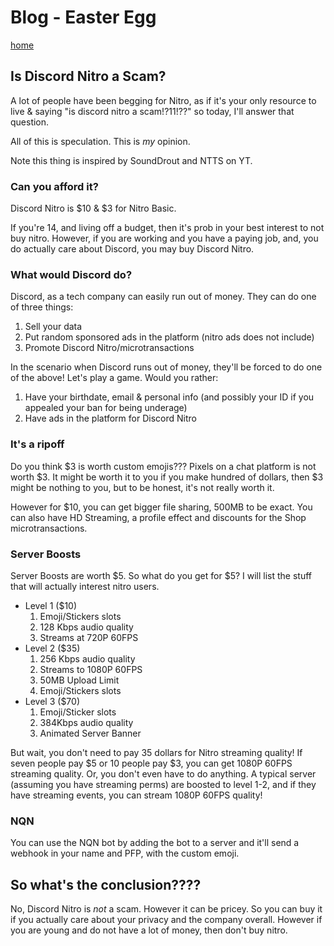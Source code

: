 # Blog - Easter Egg
[home](https://kdoeodkdokdkdkdododiieieie.github.io/)
## Is Discord Nitro a Scam?

A lot of people have been begging for Nitro, as if it's your only resource to live & saying "is discord nitro a scam!?11!??" so today, I'll answer that question.


All of this is speculation. This is _my_ opinion.

Note this thing is inspired by SoundDrout and NTTS on YT.

### Can you afford it?
Discord Nitro is $10 & $3 for Nitro Basic.

If you're 14, and living off a budget, then it's prob in your best interest to not buy nitro.
However, if you are working and you have a paying job, and, you do actually care about Discord, you may buy Discord Nitro.

### What would Discord do?
Discord, as a tech company can easily run out of money. They can do one of three things:
1. Sell your data
2. Put random sponsored ads in the platform (nitro ads does not include)
3. Promote Discord Nitro/microtransactions

In the scenario when Discord runs out of money, they'll be forced to do one of the above! Let's play a game. Would you rather:
1. Have your birthdate, email & personal info (and possibly your ID if you appealed your ban for being underage)
2. Have ads in the platform for Discord Nitro

### It's a ripoff
Do you think $3 is worth custom emojis??? Pixels on a chat platform is not worth $3. It might be worth it to you if you make hundred of dollars, then $3 might be nothing to you, but to be honest, it's not really worth it.

However for $10, you can get bigger file sharing, 500MB to be exact. You can also have HD Streaming, a profile effect and discounts for the Shop microtransactions.

### Server Boosts
Server Boosts are worth $5. So what do you get for $5? I will list the stuff that will actually interest nitro users.
* Level 1 ($10)
  1. Emoji/Stickers slots
  2. 128 Kbps audio quality
  3. Streams at 720P 60FPS
* Level 2 ($35)
  1. 256 Kbps audio quality
  2. Streams to 1080P 60FPS
  3. 50MB Upload Limit
  4. Emoji/Stickers slots
* Level 3 ($70)
  1. Emoji/Sticker slots
  2. 384Kbps audio quality
  3. Animated Server Banner
  
 But wait, you don't need to pay 35 dollars for Nitro streaming quality! If seven people pay $5 or 10 people pay $3, you can get 1080P 60FPS streaming quality.
 Or, you don't even have to do anything. A typical server (assuming you have streaming perms) are boosted to level 1-2, and if they have streaming events, you can stream 1080P 60FPS quality!

 ### NQN
 You can use the NQN bot by adding the bot to a server and it'll send a webhook in your name and PFP, with the custom emoji.

 ## So what's the conclusion????
 No, Discord Nitro is *not* a scam. However it can be pricey. So you can buy it if you actually care about your privacy and the company overall. However if you are young and do not have a lot of money, then don't buy nitro.
